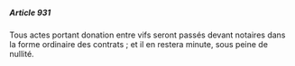 ##### Article 931

Tous actes portant donation entre vifs seront passés devant notaires dans la forme ordinaire des contrats ; et il en restera minute, sous peine de nullité.

